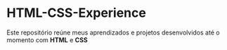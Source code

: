 # HTML-CSS-Experience
Este repositório reúne meus aprendizados e projetos desenvolvidos até o momento com **HTML** e **CSS**
